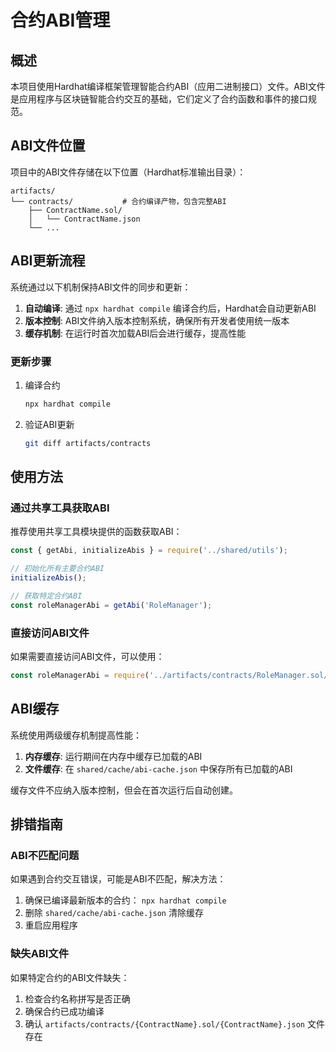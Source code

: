 # 合约ABI管理

## 概述

本项目使用Hardhat编译框架管理智能合约ABI（应用二进制接口）文件。ABI文件是应用程序与区块链智能合约交互的基础，它们定义了合约函数和事件的接口规范。

## ABI文件位置

项目中的ABI文件存储在以下位置（Hardhat标准输出目录）：

```
artifacts/
└── contracts/           # 合约编译产物，包含完整ABI
    ├── ContractName.sol/
    │   └── ContractName.json
    └── ...
```

## ABI更新流程

系统通过以下机制保持ABI文件的同步和更新：

1. **自动编译**: 通过 `npx hardhat compile` 编译合约后，Hardhat会自动更新ABI
2. **版本控制**: ABI文件纳入版本控制系统，确保所有开发者使用统一版本
3. **缓存机制**: 在运行时首次加载ABI后会进行缓存，提高性能

### 更新步骤

1. 编译合约
   ```bash
   npx hardhat compile
   ```

2. 验证ABI更新
   ```bash
   git diff artifacts/contracts
   ```

## 使用方法

### 通过共享工具获取ABI

推荐使用共享工具模块提供的函数获取ABI：

```javascript
const { getAbi, initializeAbis } = require('../shared/utils');

// 初始化所有主要合约ABI
initializeAbis();

// 获取特定合约ABI
const roleManagerAbi = getAbi('RoleManager');
```

### 直接访问ABI文件

如果需要直接访问ABI文件，可以使用：

```javascript
const roleManagerAbi = require('../artifacts/contracts/RoleManager.sol/RoleManager.json').abi;
```

## ABI缓存

系统使用两级缓存机制提高性能：

1. **内存缓存**: 运行期间在内存中缓存已加载的ABI
2. **文件缓存**: 在 `shared/cache/abi-cache.json` 中保存所有已加载的ABI

缓存文件不应纳入版本控制，但会在首次运行后自动创建。

## 排错指南

### ABI不匹配问题

如果遇到合约交互错误，可能是ABI不匹配，解决方法：

1. 确保已编译最新版本的合约： `npx hardhat compile`
2. 删除 `shared/cache/abi-cache.json` 清除缓存
3. 重启应用程序

### 缺失ABI文件

如果特定合约的ABI文件缺失：

1. 检查合约名称拼写是否正确
2. 确保合约已成功编译
3. 确认 `artifacts/contracts/{ContractName}.sol/{ContractName}.json` 文件存在 